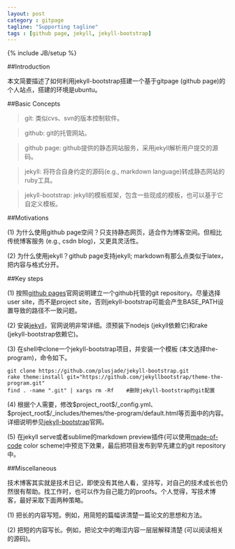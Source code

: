 ```yaml
---
layout: post
category : gitpage
tagline: "Supporting tagline"
tags : [github page, jekyll, jekyll-bootstrap]
---
```

{% include JB/setup %}

##Introduction

本文简要描述了如何利用jekyll-bootstrap搭建一个基于gitpage (github page)的个人站点，搭建的环境是ubuntu。

##Basic Concepts

> git:	类似cvs、svn的版本控制软件。
 
> github:	git的托管网站。

> github page:	github提供的静态网站服务，采用jekyll解析用户提交的源码。

> jekyll:	将符合自身约定的源码(e.g., markdown language)转成静态网站的ruby工具。

> jekyll-bootstrap:	jekyll的模板框架，包含一些现成的模板，也可以基于它自定义模板。

##Motivations

(1) 为什么使用github page空间？只支持静态网页，适合作为博客空间。但相比传统博客服务 (e.g., csdn blog)，又更具灵活性。

(2) 为什么使用jekyll？github page支持jekyll; markdown有那么点类似于latex，把内容与格式分开。

##Key steps

(1) 按照[github pages](https://pages.github.com/)官网说明建立一个github托管的git repository。尽量选择user site，而不是project site，否则jekyll-bootstrap可能会产生BASE_PATH设置导致的路径不一致问题。

(2) 安装[jekyll](http://jekyllcn.com/)，官网说明非常详细。须预装下nodejs (jekyll依赖它)和rake (jekyll-bootstrap依赖它)。

(3) 在shell中clone一个jekyll-bootstrap项目，并安装一个模板 (本文选择the-program)，命令如下。


    git clone https://github.com/plusjade/jekyll-bootstrap.git  
    rake theme:install git="https://github.com/jekyllbootstrap/theme-the-program.git"  
    find . -name ".git" | xargs rm -Rf    #删除jekyll-bootstrap的git配置


(4) 根据个人需要，修改\$project_root\$/_config.yml、\$project_root\$/_includes/themes/the-program/default.html等页面中的内容。详细说明参见[jekyll-bootstrap](http://jekyllbootstrap.com/)官网。

(5) 在jekyll serve或者sublime的markdown preview插件(可以使用[made-of-code](https://github.com/kumarnitin/made-of-code-tmbundle) color scheme)中预览下效果，最后把项目发布到早先建立的git repository中。

##Miscellaneous

技术博客其实就是技术日记，即使没有其他人看，坚持写，对自己的技术成长也仍然很有帮助。找工作时，也可以作为自己能力的proofs。个人觉得，写技术博客，最好采取下面两种策略。

(1) 把长的内容写短。例如，用简短的篇幅讲清楚一篇论文的思想和方法。

(2) 把短的内容写长。例如，把论文中的晦涩内容一层层解释清楚 (可以阅读相关的源码)。